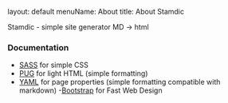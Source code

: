 layout: default
menuName: About
title: About Stamdic
<!--config-->
Stamdic - simple site generator MD -&gt; html

### Documentation
- [SASS](https://sass-lang.com/documentation/) for simple CSS 
- [PUG](https://pugjs.org/api/getting-started.html) for light HTML (simple formatting)
- [YAML](https://yaml.org/)  for page properties (simple formatting compatible with markdown) 
-[Bootstrap](https://getbootstrap.com/docs/5.3/getting-started/introduction/) for Fast Web Design